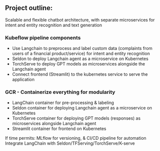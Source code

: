 ## Project outline: 
Scalable and flexible chatbot architecture, with separate microservices for intent and entity recognition and text generation
	
### Kubeflow pipeline components
- Use Langchain to preprocess and label custom data (complaints from users of a financial product/service) for intent and entity recognition
- Seldon to deploy Langchain agent as a microservice on Kubernetes
- TorchServe to deploy GPT models as microservices alongside the Langchain agent
- Connect frontend (Streamlit) to the kubernetes service to serve the application


### GCR - Containerize everything for modularity 
- LangChain container for pre-processing & labeling
- Seldon container for deploying Langchain agent as a microservice on Kubernetes
- TorchServe container for deploying GPT models (responses) as microservices alongside Langchain agent
- Streamlit container for frontend on Kubernetes 

If time permits: MLflow for versioning, & CI/CD pipeline for automation
Integrate LangChain with Seldon/TFServing/TorchServe/K-serve
